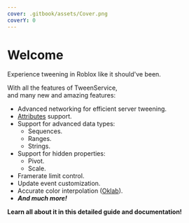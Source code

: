 ```yaml
---
cover: .gitbook/assets/Cover.png
coverY: 0
---
```


# Welcome

Experience tweening in Roblox like it should've been.

With all the features of TweenService,\
and many new and amazing features:

* Advanced networking for efficient server tweening.
* [Attributes](https://create.roblox.com/docs/scripting/attributes) support.
* Support for advanced data types:
  * Sequences.
  * Ranges.
  * Strings.
* Support for hidden properties:
  * Pivot.
  * Scale.
* Framerate limit control.
* Update event customization.
* Accurate color interpolation ([Oklab](https://observablehq.com/@aras-p/oklab-interpolation-test)).
* _**And much more!**_



**Learn all about it in this detailed guide and documentation!**

